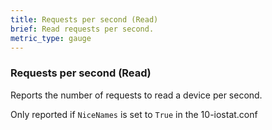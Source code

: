```yaml
---
title: Requests per second (Read)
brief: Read requests per second.
metric_type: gauge
---
```

### Requests per second (Read)

Reports the number of requests to read a device per second.

Only reported if `NiceNames` is set to `True` in the 10-iostat.conf